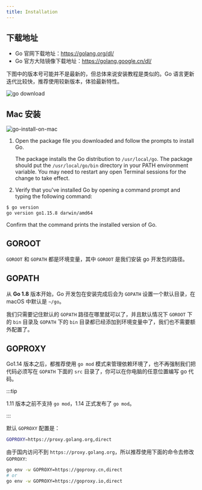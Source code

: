 ```yaml
---
title: Installation
---
```


## 下载地址

- Go 官网下载地址：https://golang.org/dl/
- Go 官方大陆镜像下载地址：https://golang.google.cn/dl/

下图中的版本号可能并不是最新的，但总体来说安装教程是类似的。Go 语言更新迭代比较快，推荐使用较新版本，体验最新特性。

<Img src='https://cosmos-x.oss-cn-hangzhou.aliyuncs.com/FJBQf9.png' alt='go download'/>

## Mac 安装

<Img w="650" src='https://cosmos-x.oss-cn-hangzhou.aliyuncs.com/go-install-on-mac.png' alt='go-install-on-mac'/>

1. Open the package file you downloaded and follow the prompts to install Go.

   The package installs the Go distribution to `/usr/local/go`. The package should put the `/usr/local/go/bin` directory in your PATH environment variable. You may need to restart any open Terminal sessions for the change to take effect.

2. Verify that you've installed Go by opening a command prompt and typing the following command:

```bash
$ go version
go version go1.15.8 darwin/amd64
```

Confirm that the command prints the installed version of Go.

## GOROOT

`GOROOT` 和 `GOPATH` 都是环境变量，其中 `GOROOT` 是我们安装 go 开发包的路径。

## GOPATH

从 **Go 1.8** 版本开始，Go 开发包在安装完成后会为 `GOPATH` 设置一个默认目录，在 macOS 中默认是 `~/go`。

我们只需要记住默认的 `GOPATH` 路径在哪里就可以了，并且默认情况下 `GOROOT` 下的 `bin` 目录及 `GOPATH` 下的 `bin` 目录都已经添加到环境变量中了，我们也不需要额外配置了。

## GOPROXY

Go1.14 版本之后，都推荐使用 `go mod` 模式来管理依赖环境了，也不再强制我们把代码必须写在 `GOPATH` 下面的 `src` 目录了，你可以在你电脑的任意位置编写 go 代码。

:::tip

1.11 版本之前不支持 `go mod`，1.14 正式发布了 `go mod`。

:::

默认 `GOPROXY` 配置是：

```bash
GOPROXY=https://proxy.golang.org,direct
```

由于国内访问不到 `https://proxy.golang.org`，所以推荐使用下面的命令去修改 `GOPROXY`:

```bash
go env -w GOPROXY=https://goproxy.cn,direct
# or
go env -w GOPROXY=https://goproxy.io,direct
```
